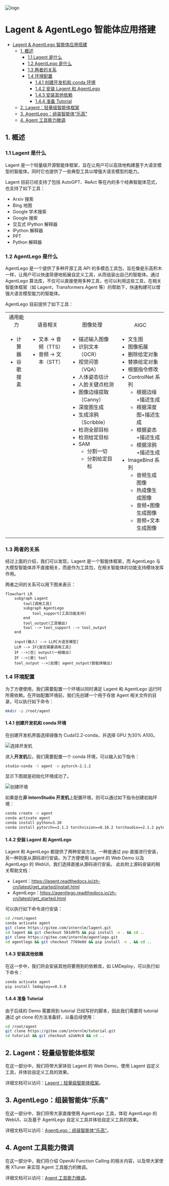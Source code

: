 ![logo](./assets/logo.jpg)

# Lagent & AgentLego 智能体应用搭建

- [Lagent \& AgentLego 智能体应用搭建](#lagent--agentlego-智能体应用搭建)
  - [1. 概述](#1-概述)
    - [1.1 Lagent 是什么](#11-lagent-是什么)
    - [1.2 AgentLego 是什么](#12-agentlego-是什么)
    - [1.3 两者的关系](#13-两者的关系)
    - [1.4 环境配置](#14-环境配置)
      - [1.4.1 创建开发机和 conda 环境](#141-创建开发机和-conda-环境)
      - [1.4.2 安装 Lagent 和 AgentLego](#142-安装-lagent-和-agentlego)
      - [1.4.3 安装其他依赖](#143-安装其他依赖)
      - [1.4.4 准备 Tutorial](#144-准备-tutorial)
  - [2. Lagent：轻量级智能体框架](#2-lagent轻量级智能体框架)
  - [3. AgentLego：组装智能体“乐高”](#3-agentlego组装智能体乐高)
  - [4. Agent 工具能力微调](#4-agent-工具能力微调)

## 1. 概述

### 1.1 Lagent 是什么

Lagent 是一个轻量级开源智能体框架，旨在让用户可以高效地构建基于大语言模型的智能体。同时它也提供了一些典型工具以增强大语言模型的能力。

Lagent 目前已经支持了包括 AutoGPT、ReAct 等在内的多个经典智能体范式，也支持了如下工具：

- Arxiv 搜索
- Bing 地图
- Google 学术搜索
- Google 搜索
- 交互式 IPython 解释器
- IPython 解释器
- PPT
- Python 解释器

### 1.2 AgentLego 是什么

AgentLego 是一个提供了多种开源工具 API 的多模态工具包，旨在像是乐高积木一样，让用户可以快速简便地拓展自定义工具，从而组装出自己的智能体。通过 AgentLego 算法库，不仅可以直接使用多种工具，也可以利用这些工具，在相关智能体框架（如 Lagent，Transformers Agent 等）的帮助下，快速构建可以增强大语言模型能力的智能体。

AgentLego 目前提供了如下工具：

<table align='center'>
    <tr align='center' valign='bottom'>
        <b><td>通用能力</td></b>
        <b><td>语音相关</td></b>
        <b><td>图像处理</td></b>
        <b><td>AIGC</td></b>
    </tr>
    <tr valign='top'>
    <td>
        <ul>
        <li>计算器</li>
        <li>谷歌搜素</li>
        </ul>
    </td>
    <td>
        <ul>
        <li>文本 -> 音频（TTS）</li>
        <li>音频 -> 文本（STT）</li>
        </ul>
    </td>
    <td>
        <ul>
        <li>描述输入图像</li>
        <li>识别文本（OCR）</li>
        <li>视觉问答（VQA）</li>
        <li>人体姿态估计</li>
        <li>人脸关键点检测</li>
        <li>图像边缘提取（Canny）</li>
        <li>深度图生成</li>
        <li>生成涂鸦（Scribble）</li>
        <li>检测全部目标</li>
        <li>检测给定目标</li>
        <li>SAM
            <ul>
            <li>分割一切</li>
            <li>分割给定目标</li>
            </ul>
        </li>
        </ul>
    </td>
    <td>
        <ul>
        <li>文生图</li>
        <li>图像拓展</li>
        <li>删除给定对象</li>
        <li>替换给定对象</li>
        <li>根据指令修改</li>
        <li>ControlNet 系列
            <ul>
            <li>根据边缘+描述生成</li>
            <li>根据深度图+描述生成</li>
            <li>根据姿态+描述生成</li>
            <li>根据涂鸦+描述生成</li>
            </ul>
        </li>
        <li>ImageBind 系列
            <ul>
            <li>音频生成图像</li>
            <li>热成像生成图像</li>
            <li>音频+图像生成图像</li>
            <li>音频+文本生成图像</li>
            </ul>
        </li>
    </td>
    </tr>
</table>

### 1.3 两者的关系

经过上面的介绍，我们可以发现，Lagent 是一个智能体框架，而 AgentLego 与大模型智能体并不直接相关，而是作为工具包，在相关智能体的功能支持模块发挥作用。

两者之间的关系可以用下图来表示：

```mermaid
flowchart LR
    subgraph Lagent
        tool[调用工具]
        subgraph AgentLego
            tool_support[工具功能支持]
        end
        tool_output(工具输出)
        tool --> tool_support --> tool_output
    end

    input(输入) --> LLM[大语言模型]
    LLM --> IF{是否需要调用工具}
    IF -->|否| output(一般输出)
    IF -->|是| tool
    tool_output -->|处理| agent_output(智能体输出)
```

### 1.4 环境配置

为了方便使用，我们需要配置一个环境以同时满足 Lagent 和 AgentLego 运行时所需依赖。在开始配置环境前，我们先创建一个用于存放 Agent 相关文件的目录，可以执行如下命令：

```bash
mkdir -p /root/agent
```

#### 1.4.1 创建开发机和 conda 环境

在创建开发机界面选择镜像为 Cuda12.2-conda，并选择 GPU 为30% A100。

![选择开发机](./assets/introduction/machine.png)

进入**开发机**后，我们需要配置一个 conda 环境，可以输入如下指令：

```bash
studio-conda -t agent -o pytorch-2.1.2
```

显示下图就是初始化环境成功了。

![创建环境](./assets/introduction/env.png)

如果是在**非 InternStudio 开发机**上配置环境，则可以通过如下指令创建初始环境：

```bash
conda create -n agent
conda activate agent
conda install python=3.10
conda install pytorch==2.1.2 torchvision==0.16.2 torchaudio==2.1.2 pytorch-cuda=11.8 -c pytorch -c nvidia
```

#### 1.4.2 安装 Lagent 和 AgentLego

Lagent 和 AgentLego 都提供了两种安装方法，一种是通过 pip 直接进行安装，另一种则是从源码进行安装。为了方便使用 Lagent 的 Web Demo 以及 AgentLego 的 WebUI，我们选择直接从源码进行安装。
此处附上源码安装的相关帮助文档：

- Lagent：https://lagent.readthedocs.io/zh-cn/latest/get_started/install.html
- AgentLego：https://agentlego.readthedocs.io/zh-cn/latest/get_started.html

可以执行如下命令进行安装：

```bash
cd /root/agent
conda activate agent
git clone https://gitee.com/internlm/lagent.git
cd lagent && git checkout 581d9fb && pip install -e . && cd ..
git clone https://gitee.com/internlm/agentlego.git
cd agentlego && git checkout 7769e0d && pip install -e . && cd ..
```

#### 1.4.3 安装其他依赖

在这一步中，我们将会安装其他将要用到的依赖库，如 LMDeploy，可以执行如下命令：

```bash
conda activate agent
pip install lmdeploy==0.3.0
```

#### 1.4.4 准备 Tutorial

由于后续的 Demo 需要用到 tutorial 已经写好的脚本，因此我们需要将 tutorial 通过 git clone 的方法准备好，以备后续使用：

```bash
cd /root/agent
git clone https://gitee.com/internlm/tutorial.git
cd tutorial && git checkout a2ab9c8 && cd ..
```

## 2. Lagent：轻量级智能体框架

在这一部分中，我们将带大家体验 Lagent 的 Web Demo，使用 Lagent 自定义工具，并体验自定义工具的效果。

详细文档可以访问：[Lagent：轻量级智能体框架](lagent.md)。

## 3. AgentLego：组装智能体“乐高”

在这一部分中，我们将带大家直接使用 AgentLego 工具，体验 AgentLego 的 WebUI，以及基于 AgentLego 自定义工具并体验自定义工具的效果。

详细文档可以访问：[AgentLego：组装智能体“乐高”](agentlego.md)。

## 4. Agent 工具能力微调

在这一部分中，我们将介绍 OpenAI Function Calling 的相关内容，以及带大家使用 XTuner 来实现 Agent 工具能力的微调。

详细文档可以访问：[Agent 工具能力微调](finetune.md)。